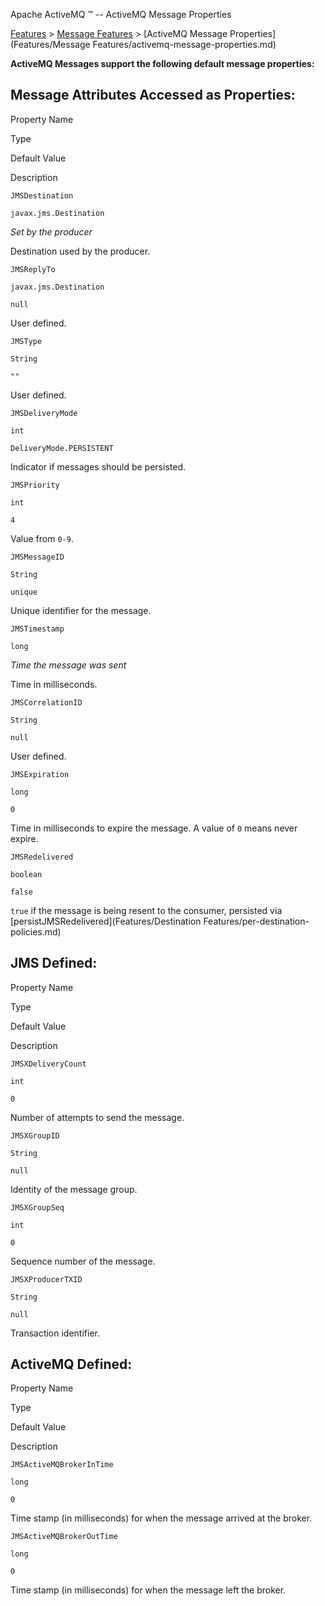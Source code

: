 Apache ActiveMQ ™ -- ActiveMQ Message Properties 

[Features](features.md) > [Message Features](FeaturesFeatures/Features/message-features.md) > [ActiveMQ Message Properties](Features/Message Features/activemq-message-properties.md)


**ActiveMQ Messages support the following default message properties:**

Message Attributes Accessed as Properties:
------------------------------------------

Property Name

Type

Default Value

Description

`JMSDestination`

`javax.jms.Destination`

_Set by the producer_

Destination used by the producer.

`JMSReplyTo`

`javax.jms.Destination`

`null`

User defined.

`JMSType`

`String`

`""`

User defined.

`JMSDeliveryMode`

`int`

`DeliveryMode.PERSISTENT`

Indicator if messages should be persisted.

`JMSPriority`

`int`

`4`

Value from `0-9`.

`JMSMessageID`

`String`

`unique`

Unique identifier for the message.

`JMSTimestamp`

`long`

_Time the message was sent_

Time in milliseconds.

`JMSCorrelationID`

`String`

`null`

User defined.

`JMSExpiration`

`long`

`0`

Time in milliseconds to expire the message. A value of `0` means never expire.

`JMSRedelivered`

`boolean`

`false`

`true` if the message is being resent to the consumer, persisted via [persistJMSRedelivered](Features/Destination Features/per-destination-policies.md)

JMS Defined:
------------

Property Name

Type

Default Value

Description

`JMSXDeliveryCount`

`int`

`0`

Number of attempts to send the message.

`JMSXGroupID`

`String`

`null`

Identity of the message group.

`JMSXGroupSeq`

`int`

`0`

Sequence number of the message.

`JMSXProducerTXID`

`String`

`null`

Transaction identifier.

ActiveMQ Defined:
-----------------

Property Name

Type

Default Value

Description

`JMSActiveMQBrokerInTime`

`long`

`0`

Time stamp (in milliseconds) for when the message arrived at the broker.

`JMSActiveMQBrokerOutTime`

`long`

`0`

Time stamp (in milliseconds) for when the message left the broker.

